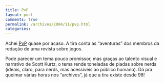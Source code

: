 ```yaml
---
title: PvP
layout: post
comments: true
permalink: /archives/2004/11/pvp.html
categories:
---
```

Achei <a href="http://www.pvponline.com" >PvP</a> quase por acaso. A tira conta as &#8220;aventuras&#8221; dos membros da redação de uma revista sobre jogos.

Pode parecer um tema pouco promissor, mas graças ao talento visual e narrativo de Scott Kurtz, o tema rende toneladas de piadas sobre nerds (ideais, claro, para nerds, mas acessíveis ao público humano). Dá pra queimar várias horas nos &#8220;archives&#8221;, já que a tira existe desde 98!